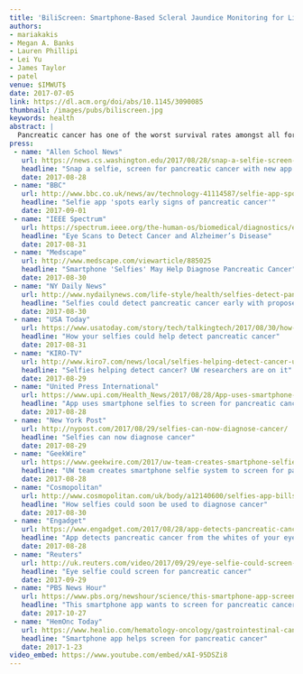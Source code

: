 ```yaml
---
title: 'BiliScreen: Smartphone-Based Scleral Jaundice Monitoring for Liver and Pancreatic Disorders'
authors: 
- mariakakis
- Megan A. Banks
- Lauren Phillipi
- Lei Yu
- James Taylor
- patel
venue: $IMWUT$
date: 2017-07-05
link: https://dl.acm.org/doi/abs/10.1145/3090085
thumbnail: /images/pubs/biliscreen.jpg
keywords: health
abstract: |
  Pancreatic cancer has one of the worst survival rates amongst all forms of cancer because its symptoms manifest later into the progression of the disease. One of those symptoms is jaundice, the yellow discoloration of the skin and sclera due to the buildup of bilirubin in the blood. Jaundice is only recognizable to the naked eye in severe stages, but a ubiquitous test using computer vision and machine learning can detect milder forms of jaundice. We propose BiliScreen, a smartphone app that captures pictures of the eye and produces an estimate of a person's bilirubin level, even at levels normally undetectable by the human eye. We test two low-cost accessories that reduce the effects of external lighting: (1) a 3D-printed box that controls the eyes' exposure to light and (2) paper glasses with colored squares for calibration. In a 70-person clinical study, we found that BiliScreen with the box achieves a Pearson correlation coefficient of 0.89 and a mean error of -0.09 ± 2.76 mg/dl in predicting a person's bilirubin level. As a screening tool, BiliScreen identifies cases of concern with a sensitivity of 89.7% and a specificity of 96.8% with the box accessory.
press:
 - name: "Allen School News"
   url: https://news.cs.washington.edu/2017/08/28/snap-a-selfie-screen-for-pancreatic-cancer-with-new-app-from-uw-researchers/
   headline: "Snap a selfie, screen for pancreatic cancer with new app from UW researchers"
   date: 2017-08-28
 - name: "BBC"
   url: http://www.bbc.co.uk/news/av/technology-41114587/selfie-app-spots-early-signs-of-pancreatic-cancer
   headline: "Selfie app 'spots early signs of pancreatic cancer'"
   date: 2017-09-01
 - name: "IEEE Spectrum"
   url: https://spectrum.ieee.org/the-human-os/biomedical/diagnostics/eye-scans-to-detect-cancer-and-alzheimers-disease
   headline: "Eye Scans to Detect Cancer and Alzheimer’s Disease"
   date: 2017-08-31
 - name: "Medscape"
   url: http://www.medscape.com/viewarticle/885025
   headline: "Smartphone 'Selfies' May Help Diagnose Pancreatic Cancer"
   date: 2017-08-30
 - name: "NY Daily News"
   url: http://www.nydailynews.com/life-style/health/selfies-detect-pancreatic-cancer-early-proposed-app-article-1.3455442
   headline: "Selfies could detect pancreatic cancer early with proposed app"
   date: 2017-08-30
 - name: "USA Today"
   url: https://www.usatoday.com/story/tech/talkingtech/2017/08/30/how-your-selfies-could-help-detect-pancreatic-cancer/615716001/
   headline: "How your selfies could help detect pancreatic cancer"
   date: 2017-08-31
 - name: "KIRO-TV"
   url: http://www.kiro7.com/news/local/selfies-helping-detect-cancer-uw-researchers-are-on-it/600059156
   headline: "Selfies helping detect cancer? UW researchers are on it"
   date: 2017-08-29
 - name: "United Press International"
   url: https://www.upi.com/Health_News/2017/08/28/App-uses-smartphone-selfies-to-screen-for-pancreatic-cancer/9681503947051/
   headline: "App uses smartphone selfies to screen for pancreatic cancer"
   date: 2017-08-28
 - name: "New York Post"
   url: http://nypost.com/2017/08/29/selfies-can-now-diagnose-cancer/
   headline: "Selfies can now diagnose cancer"
   date: 2017-08-29
 - name: "GeekWire"
   url: https://www.geekwire.com/2017/uw-team-creates-smartphone-selfie-system-screen-pancreatic-cancer/
   headline: "UW team creates smartphone selfie system to screen for pancreatic cancer"
   date: 2017-08-28
 - name: "Cosmopolitan"
   url: http://www.cosmopolitan.com/uk/body/a12140600/selfies-app-billscreen-cancer-jaundice/
   headline: "How selfies could soon be used to diagnose cancer"
   date: 2017-08-30
 - name: "Engadget"
   url: https://www.engadget.com/2017/08/28/app-detects-pancreatic-cancer-whites-of-eye/
   headline: "App detects pancreatic cancer from the whites of your eyes"
   date: 2017-08-28
 - name: "Reuters"
   url: http://uk.reuters.com/video/2017/09/29/eye-selfie-could-screen-for-pancreatic-c?videoId=372636325&videoChannel=4000&channelName=Technology
   headline: "Eye selfie could screen for pancreatic cancer"
   date: 2017-09-29
 - name: "PBS News Hour"
   url: https://www.pbs.org/newshour/science/this-smartphone-app-screens-for-pancreatic-cancer-through-selfies
   headline: "This smartphone app wants to screen for pancreatic cancer through selfies"
   date: 2017-10-27
 - name: "HemOnc Today"
   url: https://www.healio.com/hematology-oncology/gastrointestinal-cancer/news/online/%7B16eb3862-73f3-4dcb-a33b-72d54a0ead1e%7D/smartphone-app-helps-screen-for-pancreatic-cancer
   headline: "Smartphone app helps screen for pancreatic cancer"
   date: 2017-1-23
video_embed: https://www.youtube.com/embed/xAI-95DSZi8
---
```

